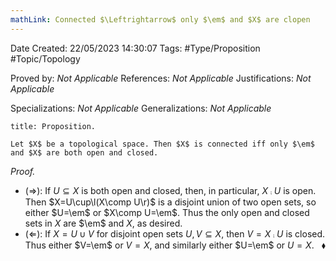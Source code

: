 ```yaml
---
mathLink: Connected $\Leftrightarrow$ only $\em$ and $X$ are clopen
---
```


<div class="topSpace"></div>

Date Created: 22/05/2023 14:30:07
Tags: #Type/Proposition #Topic/Topology

Proved by: _Not Applicable_
References: _Not Applicable_
Justifications: _Not Applicable_

Specializations: _Not Applicable_
Generalizations: _Not Applicable_

``` ad-Proposition
title: Proposition.

Let $X$ be a topological space. Then $X$ is connected iff only $\em$ and $X$ are both open and closed.

```

<i>Proof.</i>
* ($\Rightarrow$): If $U\subseteq X$ is both open and closed, then, in particular, $X\comp U$ is open. Then $X=U\cup\l(X\comp U\r)$ is a disjoint union of two open sets, so either $U=\em$ or $X\comp U=\em$. Thus the only open and closed sets in $X$ are $\em$ and $X$, as desired.
* ($\Leftarrow$): If $X=U\cup V$ for disjoint open sets $U,V\subseteq X$, then $V=X\comp U$ is closed. Thus either $V=\em$ or $V=X$, and similarly either $U=\em$ or $U=X$.<span style="float:right;">$\blacklozenge$</span>

